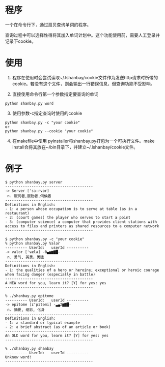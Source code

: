 # 程序

一个在命令行下，通过扇贝查询单词的程序。

查询过程中可以选择性得将其加入单词计划中。这个功能使用前，需要人工登录并记录下cookie。

# 使用

1. 程序在使用时会尝试读取~/.lshanbay/cookie文件作为发送http请求时所带的cookie。若没有这个文件，则会输出一行错误信息，但查询功能不受影响。

2. 直接使用命令行第一个参数指定要查询的单词
``` shell
python shanbay.py word
```

3. 使用参数-c指定查询时使用的cookie
``` shell
python shanbay.py -c "your cookie"
or
python shanbay.py --cookie "your cookie"
```

4. 在makefile中使用	pyinstaller将shanbay.py打包为一个可执行文件。make install会将其放在~/bin目录下，并建立~/.lshanbay/cookie文件。

# 例子
``` shell
$ python shanbay.py server
----------------------------------------
-> Server ['sɜːrvər]
 n. 服伺者,服勤者,伺候者
----------------------------------------
Definitions in English:
- 1: a person whose occupation is to serve at table (as in a restaurant)
- 2: (court games) the player who serves to start a point
- 3: (computer science) a computer that provides client stations with access to files and printers as shared resources to a computer network
----------------------------------------
```

``` shell
$ python shanbay.py -c "your cookie"
% python shanbay.py Valor
---------- UserId:   userId ----------
-> valor ['vælə] -0▄▅▆▇█-
 n. 勇气, 英勇，勇猛
----------------------------------------
Definitions in English:
- 1: the qualities of a hero or heroine; exceptional or heroic courage when facing danger (especially in battle)
----------------------------------------
A NEW word for you, learn it? [Y] for yes: yes
----------------------------------------
```

``` shell
% ./shanbay.py epitome
---------- UserId:   userId ----------
-> epitome [ɪ'pɪtəmi] -▃▄2▆▇█-
 n. 摘要, 缩影, 化身
----------------------------------------
Definitions in English:
- 1: a standard or typical example
- 2: a brief abstract (as of an article or book)
----------------------------------------
An OLD word for you, learn it? [Y] for yes: yes
----------------------------------------
```

``` shell
% ./shanbay.py shanbay    
---------- UserId:   userId ----------
Unknow word!
----------------------------------------
```
